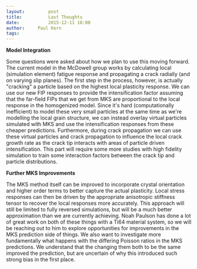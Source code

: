 ```yaml
---
layout:     	post
title:      	Last Thoughts
date:       	2015-12-11 18:00
author:     Paul Kern
tags:         
---
```

<!-- Start Writing Below in Markdown -->

**Model Integration**

Some questions were asked about how we plan to use this moving forward. The current model in the McDowell group works by calculating local (simulation element) fatigue response and propagating a crack radially (and on varying slip planes).
The first step in the process, however, is actually "cracking" a particle based on the highest local plasticity response. We can use our new FIP responses to provide the intensification factor assuming that the far-field FIPs that we get from MKS are proportional to the local response in the homogenized model.
Since it's hard (computationally inefficient) to model these very small particles at the same time as we're modelling the local grain structure, we can instead overlay virtual particles simulated with MKS and use the intensification responses from these cheaper predictions.
Furthermore, during crack propagation we can use these virtual particles and crack propagation to influence the local crack growth rate as the crack tip interacts with areas of particle driven intensification. This part will require some more studies with high fidelity simulation to train some interaction factors between the crack tip and particle distributions.

**Further MKS Improvements**

The MKS method itself can be improved to incorporate crystal orientation and higher order terms to better capture the actual plasticity.
Local stress responses can then be driven by the appropriate anisotropic stiffness tensor to recover the local responses more accurately.
This approach will still be limited to fully reversed simulations, but will be a much better approximation than we are currently achieving.
Noah Paulson has done a lot of great work on both of these things with a Ti64 material system, so we will be reaching out to him to explore opportunities for improvements in the MKS prediction side of things.
We also want to investigate more fundamentally what happens with the differing Poisson ratios in the MKS predictions. We understand that the changing them both to be the same improved the prediction, but are uncertain of why this introduced such strong bias in the first place.